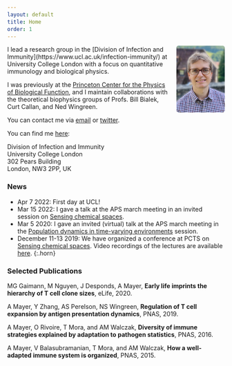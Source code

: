 ```yaml
---
layout: default
title: Home
order: 1
---
```


<img style="width:8em;margin-left:1em;border-radius:5px" src="images/andreasmayer.jpg" align="right">
I lead a research group in the [Division of Infection and Immunity](https://www.ucl.ac.uk/infection-immunity/) at University College London with a focus on quantitative immunology and biological physics.  

I was previously at the [Princeton Center for the Physics of Biological Function](https://biophysics.princeton.edu/), and I maintain collaborations with the theoretical biophysics groups of Profs. Bill Bialek, Curt Callan, and Ned Wingreen. 

You can contact me via [email](mailto:andimscience@gmail.com) or [twitter](http://twitter.com/andimscience).

You can find me [here](https://goo.gl/maps/RsAgTCkQwTSLdBVK7):

Division of Infection and Immunity  
University College London  
302 Pears Building  
London, NW3 2PP, UK  

### News

- Apr 7 2022: First day at UCL!
- Mar 15 2022: I gave a talk at the APS march meeting in an invited session on [Sensing chemical spaces](https://meetings.aps.org/Meeting/MAR22/Session/F14).
- Mar 5 2020: I gave an invited (virtual) talk at the APS march meeting in the [Population dynamics in time-varying environments](http://meetings.aps.org/Meeting/MAR20/Session/U27) session.
- December 11-13 2019: We have organized a conference at PCTS on [Sensing chemical spaces](http://pcts.princeton.edu/programs/past/sensing-chemical-spaces/122). Video recordings of the lectures are available [here](http://www.kaltura.com/tiny/opthb).
{:.horn}

### Selected Publications

MG Gaimann, M Nguyen, J Desponds, A Mayer, **Early life imprints the hierarchy of T cell clone sizes**, eLife, 2020. [<i class="ai ai-doi"></i>](https://doi.org/10.7554/eLife.61639)

A Mayer, Y Zhang, AS Perelson, NS Wingreen, **Regulation of T cell expansion by antigen presentation dynamics**, PNAS, 2019. [<i class="ai ai-doi"></i>](https://doi.org/10.1073/pnas.1812800116)

A Mayer, O Rivoire, T Mora, and AM Walczak, **Diversity of immune strategies explained by adaptation to pathogen statistics**, PNAS, 2016. [<i class="ai ai-doi"></i>](http://dx.doi.org/10.1073/pnas.1600663113)

A Mayer, V Balasubramanian, T Mora, and AM Walczak, **How a well-adapted immune system is organized**, PNAS, 2015. [<i class="ai ai-doi"></i>](http://dx.doi.org/10.1073/pnas.1421827112)
